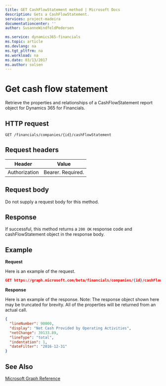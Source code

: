 ```yaml
---
title: GET CashFlowStatement method | Microsoft Docs
description: Gets a CashFlowStatement.
services: project-madeira
documentationcenter: ''
author: SusanneWindfeldPedersen

ms.service: dynamics365-financials
ms.topic: article
ms.devlang: na
ms.tgt_pltfrm: na
ms.workload: na
ms.date: 03/13/2017
ms.author: solsen
---
```


# Get cash flow statement
Retrieve the properties and relationships of a CashFlowStatement report object for Dynamics 365 for Financials.

## HTTP request
```
GET /financials/companies/{id}/cashFlowStatement
```

## Request headers
|Header|Value|
|------|-----|
|Authorization  |Bearer. Required. |

## Request body
Do not supply a request body for this method.

## Response
If successful, this method returns a ```200 OK``` response code and cashFlowStatement object in the response body.

## Example

**Request**

Here is an example of the request.
```json
GET https://graph.microsoft.com/beta/financials/companies/{id}/cashFlowStatement?$orderby=lineNumber&$filter=dateFilter ge 2019-01-01 and dateFilter le 2020-12-31
```

**Response**

Here is an example of the response. Note: The response object shown here may be truncated for brevity. All of the properties will be returned from an actual call.

```json
{
  "lineNumber": 90000,
  "display": "Net Cash Provided by Operating Activities",
  "netChange": 39133.89,
  "lineType": "total",
  "indentation": 1,
  "dateFilter": "2016-12-31"    
}
```


## See Also
[Microsoft Graph Reference](../api/dynamics_graph_reference.md)  